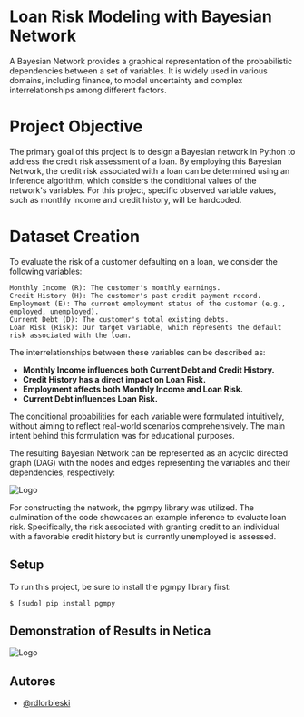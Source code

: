 
# Loan Risk Modeling with Bayesian Network

A Bayesian Network provides a graphical representation of the probabilistic dependencies between a set of variables.
It is widely used in various domains, including finance, to model uncertainty and complex interrelationships among different factors.


# Project Objective

The primary goal of this project is to design a Bayesian network in Python to address the credit risk assessment of a loan. 
By employing this Bayesian Network, the credit risk associated with a loan can be determined using an inference algorithm, which considers the conditional values of the network's variables. For this project, specific observed variable values, such as monthly income and credit history, will be hardcoded.



# Dataset Creation
To evaluate the risk of a customer defaulting on a loan, we consider the following variables:
```
Monthly Income (R): The customer's monthly earnings.
Credit History (H): The customer's past credit payment record.
Employment (E): The current employment status of the customer (e.g., employed, unemployed).
Current Debt (D): The customer's total existing debts.
Loan Risk (Risk): Our target variable, which represents the default risk associated with the loan.
```

The interrelationships between these variables can be described as:

* **Monthly Income influences both Current Debt and Credit History.**
* **Credit History has a direct impact on Loan Risk.**
* **Employment affects both Monthly Income and Loan Risk.**
* **Current Debt influences Loan Risk.**

The conditional probabilities for each variable were formulated intuitively, without aiming to reflect real-world scenarios comprehensively. 
The main intent behind this formulation was for educational purposes.

The resulting Bayesian Network can be represented as an acyclic directed graph (DAG) with the nodes and edges representing the variables and their dependencies, respectively:

![Logo](https://rodolfo.lorbieski.eti.br/portfolio/bayesian_net.png)


For constructing the network, the pgmpy library was utilized. 
The culmination of the code showcases an example inference to evaluate loan risk. 
Specifically, the risk associated with granting credit to an individual with a favorable credit history but is currently unemployed is assessed.

	
## Setup
To run this project, be sure to install the pgmpy library first:
```
$ [sudo] pip install pgmpy

```

## Demonstration of Results in Netica
![Logo](https://rodolfo.lorbieski.eti.br/portfolio/final.gif)


## Autores

- [@rdlorbieski](https://github.com/rdlorbieski)
